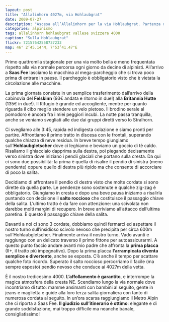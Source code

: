 ```yaml
---
layout: post
title: "Allalinhorn 4027m, via Hohlaubgrat"
date: 2009-07-27
description: "Ascesa all’Allalinhorn per la via Hohlaubgrat. Partenza da Saas Fee e pernottamento alla Britannia Hutte"
categories: alpinismo
tags: allalinhorn hohlaubgrat vallese svizzera 4000
caption: "Sulla Hohlaubgrat"
flickr: 72157642558737233
map: 46° 2’45.14"N, 7°53’41.47"E
---
```


Primo quattromila stagionale per una via molto bella e meno frequentata rispetto alla via normale percorsa ogni giorno da decine di alpinisti. All’arrivo a **Saas Fee** lasciamo la macchina al mega-parcheggio che si trova poco prima di entrare in paese. Il parcheggio è obbligatorio visto che è vietata la circolazione alle macchine.

La prima giornata consiste in un semplice trasferimento dall’arrivo della cabinovia del **Felskinn** (93€ andata e ritorno in due!) alla **Britannia Hutte** (135€ in due!). Il Rifugio è grande ed accogliente, mentre per quanto riguarda il cibo meglio stendere un velo pietoso. Il brodino serale al pomodoro è ancora fra i miei peggiori incubi. La notte passa tranquilla, anche se veniamo svegliati alle due dai gruppi diretti verso lo Stralhorn.

Ci svegliamo alle 3:45, rapida ed indigesta colazione e siamo pronti per partire. Affrontiamo il primo tratto in discesa con le frontali, superando qualche chiazza di neve residua. In breve tempo giungiamo sull’**Hohlaubgletscher** dove ci leghiamo e beviamo un goccio di tè caldo. Risaliamo il ghiacciaio dapprima sulla destra, poi piegando decisamente verso sinistra dove iniziano i pendii glaciali che portano sulla cresta. Da qui ci sono due possibilità: la prima è quella di risalire il pendio di sinistra (meno pendente) oppure quello di destra più ripido ma che consente di accorciare di poco la salita.

Decidiamo di affrontare il pendio di destra visto che molte cordate si sono dirette da quella parte. Le pendenze sono sostenute e qualche zig-zag è obbligatorio. Giungiamo in cresta e dopo una beve pausa iniziamo a risalirla puntando con decisione il **salto roccioso** che costituisce il passaggio chiave della salita. L’ultimo tratto è da fare con attenzione: una scivolata non darebbe molti margini di recupero. In breve arriviamo all’attacco dell’ultima paretina. È questo il passaggio chiave della salita.

Davanti a noi ci sono 3 cordate, dobbiamo quindi fermarci ed aspettare il nostro turno sull’insidioso scivolo nevoso che precipita per circa 600m sull’Hohlaubgletscher. Finalmente arriva il nostro turno. Vado avanti e raggiungo con un delicato traverso il primo fittone per autoassicurarmi. A questo punto faccio andare avanti mio padre che affronta la **prima placca** (II+, il tratto più impegnativo). Dopo la prima placca **l’arrampicata diventa semplice e divertente**, anche se esposta. C’è anche il tempo per scattare qualche foto ricordo. Superato il salto roccioso percorriamo il facile (ma sempre esposto) pendio nevoso che conduce ai 4027m della vetta.

È il nostro tredicesimo 4000. **L’affollamento è garantito**, e interrompe la magica atmosfera della cresta NE. Scendiamo lungo la via normale dove incontriamo di tutto: mamme ansimanti con bambini al seguito, gente in jeans e maglietta e guide alla loro terza salita giornaliera con tanto di numerosa cordata al seguito. In un’ora scarsa raggiungiamo il Metro Alpin che ci riporta a Saas Fee. **Il giudizio sull’itinerario è ottimo**: elegante e di grande soddisfazione, mai troppo difficile ma neanche banale, consigliatissimo!